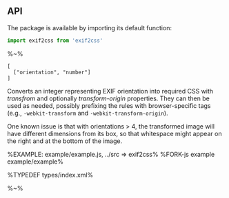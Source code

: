 ## API

The package is available by importing its default function:

```js
import exif2css from 'exif2css'
```

%~%

```## exif2css => { transform: string, transform-origin?: string, transforms: Object }
[
  ["orientation", "number"]
]
```

Converts an integer representing EXIF orientation into required CSS with _transfrom_ and optionally _transform-origin_ properties. They can then be used as needed, possibly prefixing the rules with browser-specific tags (e.g., `-webkit-transform` and `-webkit-transform-origin`).

One known issue is that with orientations > 4, the transformed image will have different dimensions from its box, so that whitespace might appear on the right and at the bottom of the image.

%EXAMPLE: example/example.js, ../src => exif2css%
%FORK-js example example/example%

%TYPEDEF types/index.xml%

%~%